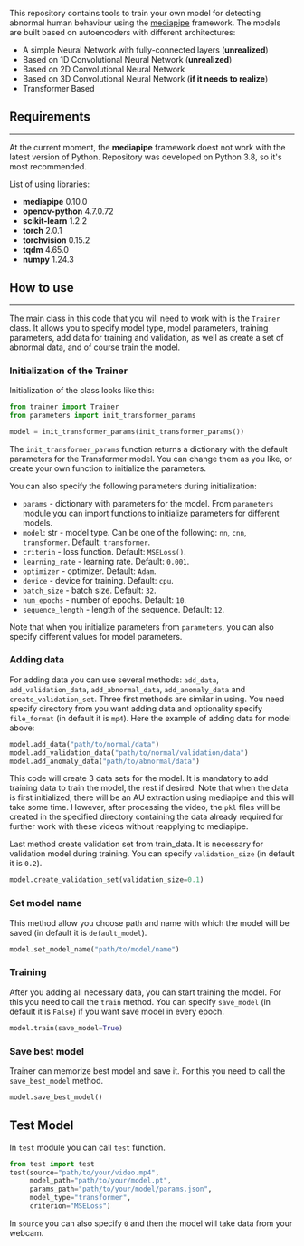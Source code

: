This repository contains tools to train your own model for detecting abnormal human behaviour using the [mediapipe](https://developers.google.com/mediapipe) framework. The models are built based on autoencoders with different architectures:
* A simple Neural Network with fully-connected layers (**unrealized**)
* Based on 1D Convolutional Neural Network (**unrealized**)
* Based on 2D Convolutional Neural Network
* Based on 3D Convolutional Neural Network (**if it needs to realize**)
* Transformer Based

## Requirements
---
At the current moment, the **mediapipe** framework doest not work with the latest version of Python. Repository was developed on Python 3.8, so it's most recommended.

List of using libraries:
* **mediapipe** 0.10.0
* **opencv-python** 4.7.0.72
* **scikit-learn** 1.2.2
* **torch** 2.0.1
* **torchvision** 0.15.2
* **tqdm** 4.65.0
* **numpy** 1.24.3

## How to use
---
The main class in this code that you will need to work with is the `Trainer` class. It allows you to specify model type, model parameters, training parameters, add data for training and validation, as well as create a set of abnormal data, and of course train the model.


### Initialization of the Trainer
Initialization of the class looks like this:
```python
from trainer import Trainer
from parameters import init_transformer_params

model = init_transformer_params(init_transformer_params())
```
The `init_transformer_params` function returns a dictionary with the default parameters for the Transformer model. You can change them as you like, or create your own function to initialize the parameters.

You can also specify the following parameters during initialization:
* `params` - dictionary with parameters for the model. From `parameters` module you can import functions to initialize parameters for different models.
* `model`: str - model type. Can be one of the following: `nn`, `cnn`, `transformer`. Default: `transformer`. 
* `criterin` - loss function. Default: `MSELoss()`.
* `learning_rate` - learning rate. Default: `0.001`.
* `optimizer` - optimizer. Default: `Adam`.
* `device` - device for training. Default: `cpu`.
* `batch_size` - batch size. Default: `32`.
* `num_epochs` - number of epochs. Default: `10`.
* `sequence_length` - length of the sequence. Default: `12`.

Note that when you initialize parameters from `parameters`, you can also specify different values for model parameters.

### Adding data
For adding data you can use several methods: `add_data`, `add_validation_data`, `add_abnormal_data`, `add_anomaly_data` and `create_validation_set`. Three first methods are similar in using. You need specify directory from you want adding data and optionality specify `file_format` (in default it is `mp4`). Here the example of adding data for model above:
```python
model.add_data("path/to/normal/data")
model.add_validation_data("path/to/normal/validation/data")
model.add_anomaly_data("path/to/abnormal/data")
```
This code will create 3 data sets for the model. It is mandatory to add training data to train the model, the rest if desired. Note that when the data is first initialized, there will be an AU extraction using mediapipe and this will take some time. However, after processing the video, the `pkl` files will be created in the specified directory containing the data already required for further work with these videos without reapplying to mediapipe.

Last method create validation set from train_data. It is necessary for validation model during training. You can specify `validation_size` (in default it is `0.2`).
```python
model.create_validation_set(validation_size=0.1)
```
### Set model name
This method allow you choose path and name with which the model will be saved (in default it is `default_model`).
```python
model.set_model_name("path/to/model/name")
```
### Training
After you adding all necessary data, you can start training the model. For this you need to call the `train` method. You can specify `save_model` (in default it is `False`) if you want save model in every epoch.
```python
model.train(save_model=True)
```
### Save best model
Trainer can memorize best model and save it. For this you need to call the `save_best_model` method.
```python
model.save_best_model()
```

## Test Model
In `test` module you can call `test` function.
```python
from test import test
test(source="path/to/your/video.mp4",
     model_path="path/to/your/model.pt",
     params_path="path/to/your/model/params.json",
     model_type="transformer",
     criterion="MSELoss")
```

In `source` you can also specify `0` and then the model will take data from your webcam.